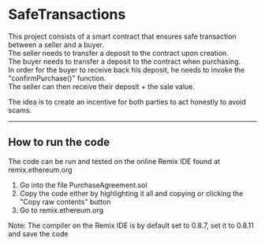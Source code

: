 # SafeTransactions

This project consists of a smart contract that ensures safe transaction between a seller and a buyer.  
The seller needs to transfer a deposit to the contract upon creation.  
The buyer needs to transfer a deposit to the contract when purchasing.  
In order for the buyer to receive back his deposit, he needs to invoke the "confirmPurchase()" function.  
The seller can then receive their deposit + the sale value.  

The idea is to create an incentive for both parties to act honestly to avoid scams.

--------------------------------------------------------------

## How to run the code  

The code can be run and tested on the online Remix IDE found at remix.ethereum.org  <br/>

1. Go into the file PurchaseAgreement.sol  
2. Copy the code either by highlighting it all and copying or clicking the "Copy raw contents" button  
3. Go to remix.ethereum.org  <br/>

Note: The compiler on the Remix IDE is by default set to 0.8.7, set it to 0.8.11 and save the code
